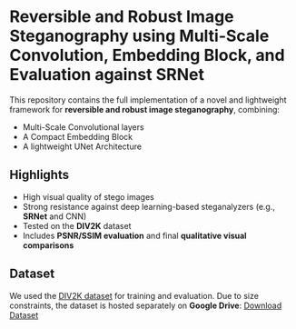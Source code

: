 # Reversible and Robust Image Steganography using Multi-Scale Convolution, Embedding Block, and Evaluation against SRNet

This repository contains the full implementation of a novel and lightweight framework for **reversible and robust image steganography**, combining:
- Multi-Scale Convolutional layers
- A Compact Embedding Block
- A lightweight UNet Architecture

## Highlights
- High visual quality of stego images
- Strong resistance against deep learning-based steganalyzers (e.g., **SRNet** and CNN)
- Tested on the **DIV2K** dataset
- Includes **PSNR/SSIM evaluation** and final **qualitative visual comparisons**

## Dataset
We used the [DIV2K dataset](https://data.vision.ee.ethz.ch/cvl/DIV2K/) for training and evaluation.
Due to size constraints, the dataset is hosted separately on **Google Drive**:
[Download Dataset]([https://drive.google.com/your_shared_dataset_link](https://drive.google.com/file/d/1dojkKIqT9WKrwry0kUQPA2ckfy_dHZ7J/view?usp=sharing))


